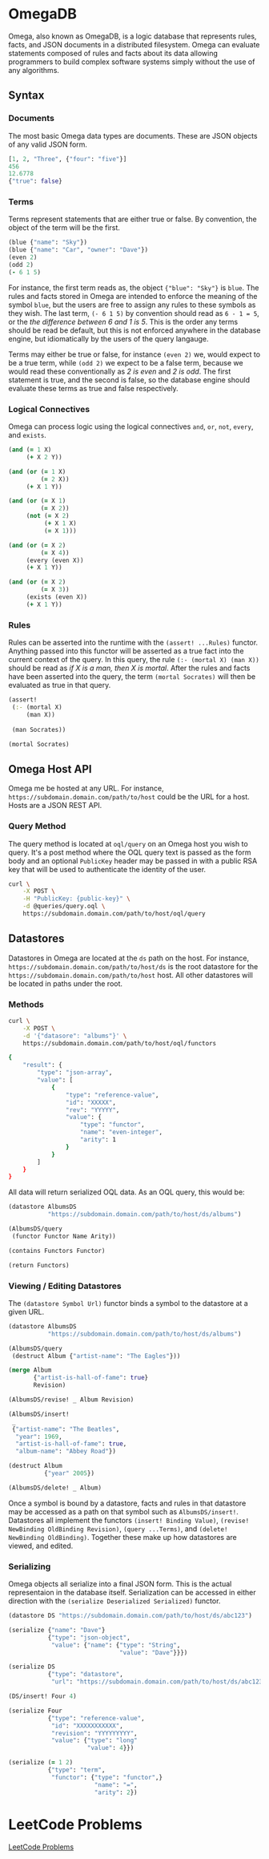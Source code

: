 # OmegaDB
Omega, also known as OmegaDB, is a logic database that represents rules, facts, and JSON documents in a distributed filesystem. Omega can evaluate statements composed of rules and facts about its data allowing programmers to build complex software systems simply without the use of any algorithms.

## Syntax

### Documents

The most basic Omega data types are documents. These are JSON objects of any valid JSON form.

```clj
[1, 2, "Three", {"four": "five"}]
456
12.6778
{"true": false}
```

### Terms

Terms represent statements that are either true or false. By convention, the object of the term will be the first.

```clj
(blue {"name": "Sky"})
(blue {"name": "Car", "owner": "Dave"})
(even 2)
(odd 2)
(- 6 1 5)
```

For instance, the first term reads as, the object `{"blue": "Sky"}` is `blue`. The rules and facts stored in Omega are intended to enforce the meaning of the symbol `blue`, but the users are free to assign any rules to these symbols as they wish. The last term, `(- 6 1 5)` by convention should read as `6 - 1 = 5`, or the *the difference between 6 and 1 is 5*. This is the order any terms should be read be default, but this is not enforced anywhere in the database engine, but idiomatically by the users of the query langauge.

Terms may either be true or false, for instance `(even 2)` we, would expect to be a true term, while `(odd 2)` we expect to be a false term, because we would read these conventionally as *2 is even* and *2 is odd*. The first statement is true, and the second is false, so the database engine should evaluate these terms as true and false respectively.

### Logical Connectives

Omega can process logic using the logical connectives `and`, `or`, `not`, `every`, and `exists`.

```clj
(and (= 1 X)
     (+ X 2 Y))

(and (or (= 1 X)
         (= 2 X))
     (+ X 1 Y))

(and (or (= X 1)
         (= X 2))
     (not (= X 2)
          (+ X 1 X)
          (= X 1)))

(and (or (= X 2)
         (= X 4))
     (every (even X))
     (+ X 1 Y))

(and (or (= X 2)
         (= X 3))
     (exists (even X))
     (+ X 1 Y))

```

### Rules

Rules can be asserted into the runtime with the `(assert! ...Rules)` functor. Anything passed into this functor will be asserted as a true fact into the current context of the query. In this query, the rule `(:- (mortal X) (man X))` should be read as *if X is a man, then X is mortal*. After the rules and facts have been asserted into the query, the term `(mortal Socrates)` will then be evaluated as true in that query.

```clj
(assert! 
 (:- (mortal X)
     (man X))
     
 (man Socrates))

(mortal Socrates)
```

## Omega Host API

Omega me be hosted at any URL. For instance, `https://subdomain.domain.com/path/to/host` could be the URL for a host. Hosts are a JSON REST API.

### Query Method

The query method is located at `oql/query` on an Omega host you wish to query. It's a post method where the OQL query text is passed as the form body and an optional `PublicKey` header may be passed in with a public RSA key that will be used to authenticate the identity of the user.

```bash
curl \
    -X POST \
    -H "PublicKey: {public-key}" \
    -d @queries/query.oql \
    https://subdomain.domain.com/path/to/host/oql/query
```

## Datastores

Datastores in Omega are located at the `ds` path on the host. For instance, `https://subdomain.domain.com/path/to/host/ds` is the root datastore for the `https://subdomain.domain.com/path/to/host` host. All other datastores will be located in paths under the root.

### Methods

```bash
curl \
    -X POST \
    -d '{"datasore": "albums"}' \
    https://subdomain.domain.com/path/to/host/oql/functors

{
    "result": {
        "type": "json-array",
        "value": [
            {
                "type": "reference-value",
                "id": "XXXXX",
                "rev": "YYYYY",
                "value": {
                    "type": "functor",
                    "name": "even-integer",
                    "arity": 1
                }
            }
        ]
    }
}
```

All data will return serialized OQL data. As an OQL query, this would be:

```clj
(datastore AlbumsDS
           "https://subdomain.domain.com/path/to/host/ds/albums")

(AlbumsDS/query
 (functor Functor Name Arity))

(contains Functors Functor)

(return Functors)
```

### Viewing / Editing Datastores

The `(datastore Symbol Url)` functor binds a symbol to the datastore at a given URL.  

```clj
(datastore AlbumsDS
           "https://subdomain.domain.com/path/to/host/ds/albums")

(AlbumsDS/query 
 (destruct Album {"artist-name": "The Eagles"}))

(merge Album
       {"artist-is-hall-of-fame": true}
       Revision)

(AlbumsDS/revise! _ Album Revision)

(AlbumsDS/insert!
 _
 {"artist-name": "The Beatles",
  "year": 1969,
  "artist-is-hall-of-fame": true,
  "album-name": "Abbey Road"})

(destruct Album
          {"year" 2005})

(AlbumsDS/delete! _ Album)
```

Once a symbol is bound by a datastore, facts and rules in that datastore may be accessed as a path on that symbol such as `AlbumsDS/insert!`. Datastores all implement the functors `(insert! Binding Value)`, `(revise! NewBinding OldBinding Revision)`, `(query ...Terms)`, and `(delete! NewBinding OldBinding)`. Together these make up how datastores are viewed, and edited.

### Serializing

Omega objects all serialize into a final JSON form. This is the actual representaion in the database itself. Serialization can be accessed in either direction with the `(serialize Deserialized Serialized)` functor.

```clj
(datastore DS "https://subdomain.domain.com/path/to/host/ds/abc123")

(serialize {"name": "Dave"}
           {"type": "json-object",
            "value": {"name": {"type": "String",
                               "value": "Dave"}}})

(serialize DS
           {"type": "datastore",
            "url": "https://subdomain.domain.com/path/to/host/ds/abc123"})

(DS/insert! Four 4)

(serialize Four
           {"type": "reference-value",
            "id": "XXXXXXXXXXX",
            "revision": "YYYYYYYYY",
            "value": {"type": "long"
                      "value": 4}})

(serialize (= 1 2)
           {"type": "term",
            "functor": {"type": "functor",}
                        "name": "=",
                        "arity": 2})
```

# LeetCode Problems

[LeetCode Problems]("LeetCode.md")